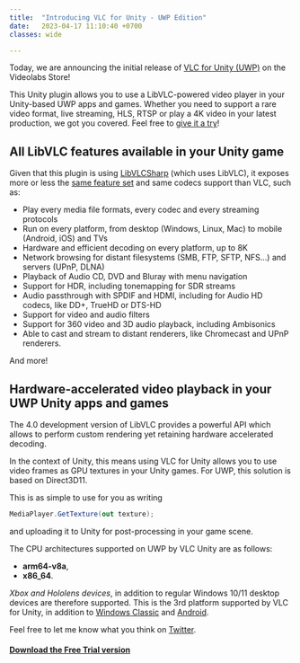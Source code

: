 ```yaml
---
title:  "Introducing VLC for Unity - UWP Edition"
date:   2023-04-17 11:10:40 +0700
classes: wide

---
```


Today, we are announcing the initial release of [VLC for Unity (UWP)](https://videolabs.io/store/unity) on the Videolabs Store!

This Unity plugin allows you to use a LibVLC-powered video player in your Unity-based UWP apps and games. Whether you need to support a rare video format, live streaming, HLS, RTSP or play a 4K video in your latest production, we got you covered. Feel free to [give it a try](https://videolabs.io/solutions/vlc-unity-trial.unitypackage)!

## All LibVLC features available in your Unity game

Given that this plugin is using [LibVLCSharp](https://code.videolan.org/videolan/LibVLCSharp) (which uses LibVLC), it exposes more or less the [same feature set](https://code.videolan.org/videolan/LibVLCSharp#features) and same codecs support than VLC, such as:

- Play every media file formats, every codec and every streaming protocols
- Run on every platform, from desktop (Windows, Linux, Mac) to mobile (Android, iOS) and TVs
- Hardware and efficient decoding on every platform, up to 8K
- Network browsing for distant filesystems (SMB, FTP, SFTP, NFS...) and servers (UPnP, DLNA)
- Playback of Audio CD, DVD and Bluray with menu navigation
- Support for HDR, including tonemapping for SDR streams
- Audio passthrough with SPDIF and HDMI, including for Audio HD codecs, like DD+, TrueHD or DTS-HD
- Support for video and audio filters
- Support for 360 video and 3D audio playback, including Ambisonics
- Able to cast and stream to distant renderers, like Chromecast and UPnP renderers.

And more!

## Hardware-accelerated video playback in your UWP Unity apps and games

The 4.0 development version of LibVLC provides a powerful API which allows to perform custom rendering yet retaining hardware accelerated decoding.

In the context of Unity, this means using VLC for Unity allows you to use video frames as GPU textures in your Unity games. For UWP, this solution is based on Direct3D11.

This is as simple to use for you as writing

```csharp
MediaPlayer.GetTexture(out texture);
```

and uploading it to Unity for post-processing in your game scene.

The CPU architectures supported on UWP by VLC Unity are as follows:

- **arm64-v8a**,
- **x86_64**.

_Xbox and Hololens devices_, in addition to regular Windows 10/11 desktop devices are therefore supported. This is the 3rd platform supported by VLC for Unity, in addition to [Windows Classic](https://videolabs.io/store/unity) and [Android](https://videolabs.io/store/unity).

Feel free to let me know what you think on [Twitter](https://twitter.com/martz2804).

#### [Download the Free Trial version](https://videolabs.io/solutions)